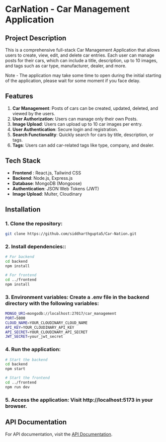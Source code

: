 # CarNation - Car Management Application

## Project Description

This is a comprehensive full-stack Car Management Application that allows users to create, view, edit, and delete car entries. Each user can manage posts for their cars, which can include a title, description, up to 10 images, and tags such as car type, manufacturer, dealer, and more.

Note - The application may take some time to open during the initial starting of the application, please wait for some moment if you face delay.

## Features

1. **Car Management**: Posts of cars can be created, updated, deleted, and viewed by the users.
2. **User Authorization**: Users can manage only their own Posts.
3. **Image Upload**: Users can upload up to 10 car images per entry.
4. **User Authentication**: Secure login and registration.
5. **Search Functionality**: Quickly search for cars by title, description, or tags.
6. **Tags**: Users can add car-related tags like type, company, and dealer.


## Tech Stack

- **Frontend** : React.js, Tailwind CSS
- **Backend**: Node.js, Express.js
- **Database**: MongoDB (Mongoose)
- **Authentication**: JSON Web Tokens (JWT)
- **Image Upload**: Multer, Cloudinary

## Installation

### 1. Clone the repository:

```bash
git clone https://github.com/siddharthgupta5/Car-Nation.git
```

### 2. Install dependencies::

```bash
# For backend
cd backend
npm install

# For frontend
cd ../frontend
npm install
```

### 3. Environment variables: Create a .env file in the backend directory with the following variables:

```bash
MONGO_URI=mongodb://localhost:27017/car_management
PORT=5000
CLOUD_NAME=YOUR_CLOUDINARY_CLOUD_NAME
API_KEY=YOUR_CLOUDINARY_API_KEY
API_SECRET=YOUR_CLOUDINARY_API_SECRET
JWT_SECRET=your_jwt_secret
```

### 4. Run the application:

```bash
# Start the backend
cd backend
npm start

# Start the frontend
cd ../frontend
npm run dev

```
### 5. Access the application: Visit http://localhost:5173 in your browser.


## API Documentation

For API documentation, visit the [API Documentation](https://drive.google.com/file/d/1BwyfGSwzoFLVCJgxX9uGcV7RvLLZ67e-/view?usp=sharing).
